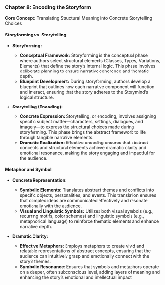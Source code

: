 ### **Chapter 8: Encoding the Storyform**

**Core Concept:** Translating Structural Meaning into Concrete Storytelling Choices

#### **Storyforming vs. Storytelling**

- **Storyforming:**

  - **Conceptual Framework:** Storyforming is the conceptual phase where authors select structural elements (Classes, Types, Variations, Elements) that define the story’s internal logic. This phase involves deliberate planning to ensure narrative coherence and thematic depth.
  - **Blueprint Development:** During storyforming, authors develop a blueprint that outlines how each narrative component will function and interact, ensuring that the story adheres to the Storymind’s logical structure.

- **Storytelling (Encoding):**
  - **Concrete Expression:** Storytelling, or encoding, involves assigning specific subject matter—characters, settings, dialogues, and imagery—to express the structural choices made during storyforming. This phase brings the abstract framework to life through tangible narrative elements.
  - **Dramatic Realization:** Effective encoding ensures that abstract concepts and structural elements achieve dramatic clarity and emotional resonance, making the story engaging and impactful for the audience.

#### **Metaphor and Symbol**

- **Concrete Representation:**

  - **Symbolic Elements:** Translates abstract themes and conflicts into specific objects, personalities, and events. This translation ensures that complex ideas are communicated effectively and resonate emotionally with the audience.
  - **Visual and Linguistic Symbols:** Utilizes both visual symbols (e.g., recurring motifs, color schemes) and linguistic symbols (e.g., metaphorical language) to reinforce thematic elements and enhance narrative depth.

- **Dramatic Clarity:**
  - **Effective Metaphors:** Employs metaphors to create vivid and relatable representations of abstract concepts, ensuring that the audience can intuitively grasp and emotionally connect with the story’s themes.
  - **Symbolic Resonance:** Ensures that symbols and metaphors operate on a deeper, often subconscious level, adding layers of meaning and enhancing the story’s emotional and intellectual impact.
